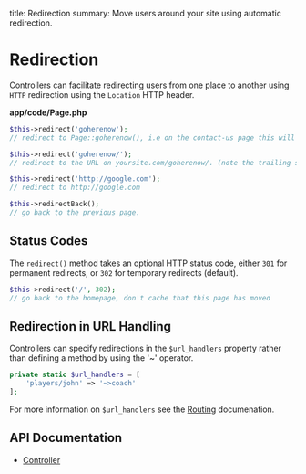 title: Redirection
summary: Move users around your site using automatic redirection.

# Redirection

Controllers can facilitate redirecting users from one place to another using `HTTP` redirection using the `Location` 
HTTP header.

**app/code/Page.php**


```php
$this->redirect('goherenow');
// redirect to Page::goherenow(), i.e on the contact-us page this will redirect to /contact-us/goherenow/

$this->redirect('goherenow/');
// redirect to the URL on yoursite.com/goherenow/. (note the trailing slash)

$this->redirect('http://google.com');
// redirect to http://google.com

$this->redirectBack();
// go back to the previous page.
```

## Status Codes

The `redirect()` method takes an optional HTTP status code, either `301` for permanent redirects, or `302` for 
temporary redirects (default).

```php
$this->redirect('/', 302);
// go back to the homepage, don't cache that this page has moved
```

## Redirection in URL Handling

Controllers can specify redirections in the `$url_handlers` property rather than defining a method by using the '~'
operator.

```php
private static $url_handlers = [
    'players/john' => '~>coach'
];
```

For more information on `$url_handlers` see the [Routing](routing) documenation.

## API Documentation

* [Controller](api:SilverStripe\Control\Controller)
